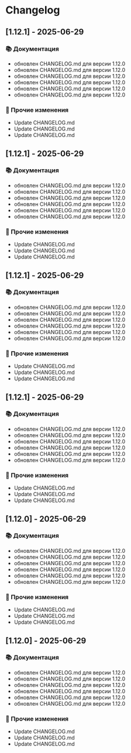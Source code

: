 # Changelog






## [﻿1.12.1] - 2025-06-29

### 📚 Документация
- обновлен CHANGELOG.md для версии 1.12.0
- обновлен CHANGELOG.md для версии 1.12.0
- обновлен CHANGELOG.md для версии 1.12.0
- обновлен CHANGELOG.md для версии 1.12.0
- обновлен CHANGELOG.md для версии 1.12.0
- обновлен CHANGELOG.md для версии 1.12.0

### 📝 Прочие изменения
- Update CHANGELOG.md
- Update CHANGELOG.md
- Update CHANGELOG.md

## [﻿1.12.1] - 2025-06-29

### 📚 Документация
- обновлен CHANGELOG.md для версии 1.12.0
- обновлен CHANGELOG.md для версии 1.12.0
- обновлен CHANGELOG.md для версии 1.12.0
- обновлен CHANGELOG.md для версии 1.12.0
- обновлен CHANGELOG.md для версии 1.12.0
- обновлен CHANGELOG.md для версии 1.12.0

### 📝 Прочие изменения
- Update CHANGELOG.md
- Update CHANGELOG.md
- Update CHANGELOG.md

## [﻿1.12.1] - 2025-06-29

### 📚 Документация
- обновлен CHANGELOG.md для версии 1.12.0
- обновлен CHANGELOG.md для версии 1.12.0
- обновлен CHANGELOG.md для версии 1.12.0
- обновлен CHANGELOG.md для версии 1.12.0
- обновлен CHANGELOG.md для версии 1.12.0
- обновлен CHANGELOG.md для версии 1.12.0

### 📝 Прочие изменения
- Update CHANGELOG.md
- Update CHANGELOG.md
- Update CHANGELOG.md

## [﻿1.12.1] - 2025-06-29

### 📚 Документация
- обновлен CHANGELOG.md для версии 1.12.0
- обновлен CHANGELOG.md для версии 1.12.0
- обновлен CHANGELOG.md для версии 1.12.0
- обновлен CHANGELOG.md для версии 1.12.0
- обновлен CHANGELOG.md для версии 1.12.0
- обновлен CHANGELOG.md для версии 1.12.0

### 📝 Прочие изменения
- Update CHANGELOG.md
- Update CHANGELOG.md
- Update CHANGELOG.md

## [﻿1.12.0] - 2025-06-29

### 📚 Документация
- обновлен CHANGELOG.md для версии 1.12.0
- обновлен CHANGELOG.md для версии 1.12.0
- обновлен CHANGELOG.md для версии 1.12.0
- обновлен CHANGELOG.md для версии 1.12.0
- обновлен CHANGELOG.md для версии 1.12.0
- обновлен CHANGELOG.md для версии 1.12.0

### 📝 Прочие изменения
- Update CHANGELOG.md
- Update CHANGELOG.md
- Update CHANGELOG.md

## [﻿1.12.0] - 2025-06-29

### 📚 Документация
- обновлен CHANGELOG.md для версии 1.12.0
- обновлен CHANGELOG.md для версии 1.12.0
- обновлен CHANGELOG.md для версии 1.12.0
- обновлен CHANGELOG.md для версии 1.12.0
- обновлен CHANGELOG.md для версии 1.12.0
- обновлен CHANGELOG.md для версии 1.12.0

### 📝 Прочие изменения
- Update CHANGELOG.md
- Update CHANGELOG.md
- Update CHANGELOG.md

